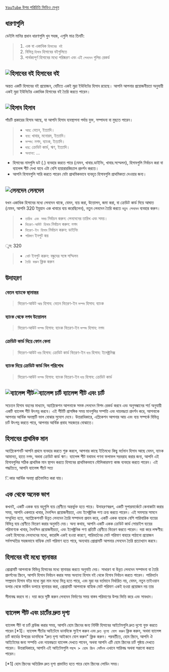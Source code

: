 
[`YouTube` উপর পরিচিতি ভিডিও দেখুন](https://youtu.be/uN3GkA_Afuw)

## ধারণাগুলি

ডেইলি মানির প্রধান ধারণাগুলি খুব সহজ, এগুলি মাত্র তিনটি:

> 1. এক বা একাধিক `হিসাবের বই`
> 2. বিভিন্ন `হিসাব` হিসাবের বইগুলিতে
> 3. পার্থক্যপূর্ণ হিসাবের মধ্যে পরিষ্করণ এবং এই `লেনদেন` গুলির রেকর্ড

## ![হিসাবের বই](icon:///notebook-multiple) হিসাবের বই

অন্তত একটি হিসাবের বই প্রয়োজন, যেটিতে একই মুদ্রা ইউনিটের হিসাব রয়েছে। আপনি আপনার প্রয়োজনীয়তা অনুযায়ী একই মুদ্রা ইউনিটের একাধিক হিসাবের বই তৈরি করতে পারেন।

## ![হিসাব](icon:///bookmark-multiple) হিসাব

পাঁচটি প্রকারের হিসাব আছে, যা আপনি হিসাব ব্যবস্থাপনা পর্দায় যুক্ত, সম্পাদনা বা মুছতে পারেন।

> - `আয়`: বেতন, ইত্যাদি।
> - `ব্যয়`: খাবার, মনোরম, ইত্যাদি।
> - `সম্পদ`: নগদ, ব্যাংক, ইত্যাদি।
> - `দায়`: ক্রেডিট কার্ড, ঋণ, ইত্যাদি।
> - `অন্যান্য`: ...

* হিসাবের নামগুলি ডট (.) ব্যবহার করতে পারে (যেমন, খাবার.ডাইনিং, খাবার.সম্মেলন), হিসাবগুলি নির্বাচন করা বা ব্যালেন্স শীট দেখা যাবে এটা বেশি হায়ারারকিচ্যাল প্রদর্শন করতে।
* আপনি হিসাবগুলি সারি করতে পারেন যেটা প্রাথমিকভাবে ব্যবহৃত হিসাবগুলি প্রাথমিকতা দেওয়ার জন্য।

## ![লেনদেন](icon:///receipt) লেনদেন 

যখন একাধিক হিসাবের মধ্যে লেনদেন থাকে, যেমন, ব্যয় করা, উত্তোলন, জমা করা, বা ক্রেডিট কার্ড দিয়ে আঘাত (যেমন, আপনি 320 ইয়ুয়ান এক খাবারে ব্যয় করেছিলেন), নতুন লেনদেন তৈরি করতে `নতুন লেনদেন` ব্যবহার করুন।
> - `তারিখ এবং সময়` নির্বাচন করুন: লেনদেনের তারিখ এবং সময়।
> - `বিতরণ-আউট হিসাব` নির্বাচন করুন: নগদ
> - `বিতরণ-ইন হিসাব` নির্বাচন করুন: ডাইনিং
> - `পরিমাণ` ইনপুট কর

ুন: 320
> - `নোট` ইনপুট করুন: বন্ধুদের সঙ্গে সম্মিলন
> - `তৈরি করুন` ক্লিক করুন

## উদাহরণ

### বেতন ব্যাংকে স্থানান্তর

> বিতরণ-আউট `আয়` হিসাব: বেতন
> বিতরণ-ইন `সম্পদ` হিসাব: ব্যাংক

### ব্যাংক থেকে নগদ উত্তোলন

> বিতরণ-আউট `সম্পদ` হিসাব: ব্যাংক
> বিতরণ-ইন `সম্পদ` হিসাব: নগদ

### ক্রেডিট কার্ড দিয়ে ফোন কেনা

> বিতরণ-আউট `দায়` হিসাব: ক্রেডিট কার্ড
> বিতরণ-ইন `ব্যয়` হিসাব: ইলেক্ট্রনিক্স

### ব্যাংক দিয়ে ক্রেডিট কার্ড বিল পরিশোধ

> বিতরণ-আউট `সম্পদ` হিসাব: ব্যাংক 
> বিতরণ-ইন `দায়` হিসাব: ক্রেডিট কার্ড

## ![ব্যালেন্স শীট](icon:///scale-balance)![ব্যালেন্স চার্ট](icon:///chart-pie) ব্যালেন্স শীট এবং চার্ট

সচেতন হিসাব বহনের মাধ্যমে, অ্যাপ্লিকেশন আপনাকে সমস্ত লেনদেন বিশদ রেকর্ড করবে এবং অনুসন্ধানের শর্ত অনুযায়ী একটি ব্যালেন্স শীট উৎপন্ন করবে। এই শীটটি প্রাসঙ্গিক সময় মানগুলির সম্পত্তি এবং দায়বদ্ধতা প্রদর্শন করে, আপনাকে আপনার আর্থিক অবস্থাটি ভাল বোঝার সুযোগ দেবে। উত্তরাধিকারে, এপ্লিকেশন আপনার আয় এবং ব্যয় সম্পর্কে বিভিন্ন চার্ট উৎপন্ন করতে পারে, আপনার আর্থিক প্রবাহ সহজতর বোঝাতে।

## হিসাবের প্রাথমিক মান

অ্যাপ্লিকেশনটি আপনি প্রথমে ব্যবহার করতে শুরু করলে, আপনার কাছে ইতিমধ্যে কিছু বর্তমান হিসাব আছে যেমন, ব্যাংক আমানত, হাতে নগদ, অথবা ক্রেডিট কার্ড ঋণ। ব্যালেন্স শীট যথাযথ গণনা ফলাফল সরবরাহ করার জন্য, আপনি এই হিসাবগুলির সঠিক প্রাথমিক মান স্থাপন করতে হিসাবের প্রাথমিকভাবে মৌলিকারমণ্য কাজ ব্যবহার করতে পারেন। এই পদ্ধতিতে, আপনি ব্যালেন্স শীটে সত্য

িকার আর্থিক অবস্থা প্রতিফলিত করা যায়।

## এক থেকে অনেক ভাগ

কখনই, একটি একক ব্যয় বহুগুলি ব্যয় শ্রেণীতে অন্তর্ভুক্ত হতে পারে। উদাহরণস্বরূপ, একটি সুপারমার্কেটে কেনাকাটা করার সময়, আপনি একবারে খাবার, দৈনন্দিন প্রয়োজনীয়তা, এবং ইলেক্ট্রনিক পণ্য ক্রয় করতে পারেন। এই সমস্যার সামনে সম্মুখিত হতে, অ্যাপ্লিকেশনটি উন্নত লেনদেন তৈরি সম্পাদনা প্রদান করে, একটি একক ব্যয়কে বেশি পারিবারিক ব্যয়ের বিভিন্ন ব্যয় শ্রেণীতে বিতরণ করার অনুমতি দেয়। অন্য কথায়, আপনি একটি একক ক্রেডিট কার্ড সোয়াইপ ব্যয়ের পরিমাণকে খাবার, দৈনন্দিন প্রয়োজনীয়তা, এবং ইলেক্ট্রনিক পণ্য প্রতিটি শ্রেণীতে বিতরণ করতে পারেন। দয়া করে লক্ষণীয়: একই হিসাবের লেনদেনের মধ্যে, কারেন্সি একই হওয়া কারণে, পারিবর্তনের মোট পরিমাণ বাহারে পাঠানো প্রয়োজন সর্বসম্মতির সহজভাবে বাহ্যিক মোট পরিমাণ হতে পারে, অন্যথায় প্রোগ্রামটি আপনার লেনদেন তৈরি প্রত্যাখ্যান করবে।

## হিসাবের বই মধ্যে স্থানান্তর

প্রোগ্রামটি আপনাকে বিভিন্ন হিসাবের মধ্যে স্থানান্তর করতে অনুমতি দেয়। সাধারণ বা উন্নত লেনদেন সম্পাদনা বা তৈরি প্রদর্শনের স্ক্রিনে, আপনি হিসাব নির্বাচন করার সময় অন্যান্য হিসাব বই থেকে হিসাব নির্বাচন করতে পারেন। পারিবর্তন সম্প্রদান হিসাব বইর মধ্যে মুদ্রা মান মধ্যে ভিন্ন হতে পারে, এবং মুদ্রা দর বর্তমানে নির্ধারিত নয়, যেমন, নতুন তাইওয়ান ডলার থেকে মার্কিন ডলারে স্থানান্তর করা, প্রোগ্রামটি আপনাকে বাহ্যিক মোট পরিমাণ একই হওয়া প্রয়োজন নয় তার

 সীমাবদ্ধ করবে না। দয়া করে সৃষ্টি করুন লেনদেন নির্মাণের সময় বাস্তব পরিমাণের উপর ভিত্তি করে এবং সাবধান।

## ব্যালেন্স শীট এবং চার্টের দ্রুত দৃশ্য

ব্যালেন্স শীট বা চার্ট ব্রাউজ করার সময়, আপনি হোম স্ক্রিনের জন্য নির্দিষ্ট হিসাবের আইটেমগুলি দ্রুত দৃশ্যে যুক্ত করতে পারেন [*1]। ব্যালেন্স শীটের আইটেমে ডানদিকে স্যুইপ করুন এবং `দ্রুত দৃশ্যে যোগ করুন` ক্লিক করুন, অথবা ব্যালেন্স চার্ট কার্ডের উপরের ডানদিকে "দ্রুত দৃশ্য আইকনে যোগ করুন" ক্লিক করুন। পরবর্তীতে, হোম স্ক্রিনে, আপনি ঐ আইটেমের জন্য সম্পত্তি এবং দায়বদ্ধতা ব্যালেন্স দেখতে পাবেন, অথবা আপনি এটি হোম স্ক্রিনের চার্ট পৃষ্ঠায় দেখতে পারেন। উত্তরাধিকারে, আপনি এই আইটেমগুলি `পছন্দ > হোম স্ক্রিন সেটিংস` এখানে সারিবদ্ধ অথবা সরানো করতে পারেন।

[*1] হোম স্ক্রিনের অতিরিক্ত দ্রুত দৃশ্য প্রভাবিত হতে পারে হোম স্ক্রিনের লোডিং সময়।